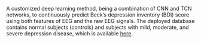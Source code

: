 A customized deep learning method, being a combination of CNN and TCN networks, to continuously predict Beck’s depression inventory (BDI) score using both features of EEG and the raw EEG signals. The deployed database contains normal subjects (controls) and subjects with mild, moderate, and severe depression disease, which is available [here](https://predict.cs.unm.edu).
